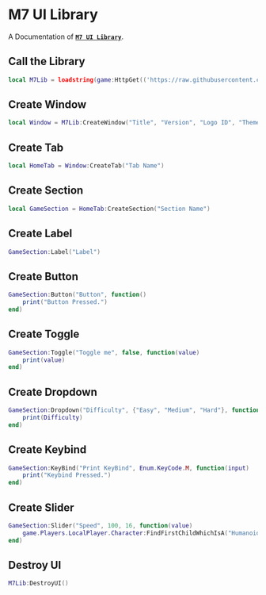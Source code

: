 # M7 UI Library 
A Documentation of **[`M7 UI Library`](https://github.com/M7/M7-UI-Library)**.

## Call the Library
```lua
local M7Lib = loadstring(game:HttpGet(('https://raw.githubusercontent.com/M7ilan/M7-UI-Library/main/Source.lua')))()
```

## Create Window
```lua
local Window = M7Lib:CreateWindow("Title", "Version", "Logo ID", "Theme")
```

## Create Tab
```lua
local HomeTab = Window:CreateTab("Tab Name")
```

## Create Section
```lua
local GameSection = HomeTab:CreateSection("Section Name")
```

## Create Label
```lua
GameSection:Label("Label")
```

## Create Button
```lua
GameSection:Button("Button", function()
    print("Button Pressed.")
end)
```

## Create Toggle
```lua
GameSection:Toggle("Toggle me", false, function(value)
    print(value)
end)
```

## Create Dropdown
```lua
GameSection:Dropdown("Difficulty", {"Easy", "Medium", "Hard"}, function(Difficulty)
    print(Difficulty)
end)
```

## Create Keybind
```lua
GameSection:KeyBind("Print KeyBind", Enum.KeyCode.M, function(input)
    print("Keybind Pressed.")
end)
```

## Create Slider
```lua
GameSection:Slider("Speed", 100, 16, function(value)
    game.Players.LocalPlayer.Character:FindFirstChildWhichIsA("Humanoid").WalkSpeed = value
end)
```

## Destroy UI
```lua
M7Lib:DestroyUI()
```
